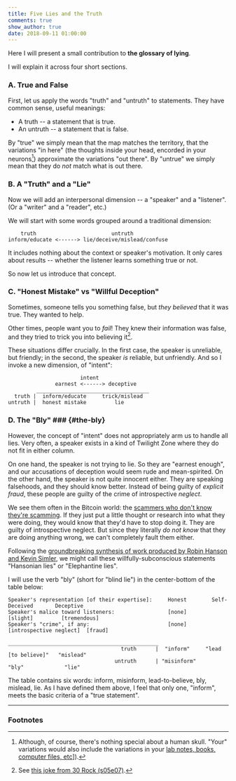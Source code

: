 ```yaml
---
title: Five Lies and the Truth
comments: true
show_author: true
date: 2018-09-11 01:00:00
---
```


Here I will present a small contribution to **the glossary of lying**.

I will explain it across four short sections.

### A. True and False

First, let us apply the words "truth" and "untruth" to statements. They have common sense, useful meanings:

* A truth -- a statement that is true.
* An untruth -- a statement that is false.

By "true" we simply mean that the map matches the territory, that the variations "in here" (the thoughts inside your head, encorded in your neurons[^1]) approximate the variations "out there". By "untrue" we simply mean that they do *not* match what is out there.

[^1]: Although, of course, there's nothing special about a human skull. "Your" variations would also include the variations in your [lab notes, books, computer files, etc](https://www.sciencedirect.com/science/article/pii/S0049237X08712047)]). 

### B. A "Truth" and a "Lie"

Now we will add an interpersonal dimension -- a "speaker" and a "listener". (Or a "writer" and a "reader", etc.)

We will start with some words grouped around a traditional dimension: 

        truth                        untruth
    inform/educate <------> lie/deceive/mislead/confuse

It includes nothing about the context or speaker's motivation. It only cares about results -- whether the listener learns something true or not.

So now let us introduce that concept.

### C. "Honest Mistake" vs "Willful Deception"

Sometimes, someone tells you something false, but *they believed* that it was true. They wanted to help.

Other times, people want you to *fail*! They knew their information was false, and they tried to trick you into believing it[^2].

These situations differ crucially. In the first case, the speaker is unreliable, but friendly; in the second, the speaker *is* reliable, but unfriendly. And so I invoke a new dimension, of "intent":

                           intent
                   earnest <------> deceptive
             ____________________________________
      truth |  inform/educate     trick/mislead
    untruth |  honest mistake         lie


[^2]: See [this joke from 30 Rock (s05e07)](http://www.30rockquotes.net/seasons/season_5/30rockquotes_brooklyn_without_limits.cfm#scene6).



### D. The "Bly" ### {#the-bly}

However, the concept of "intent" does not appropriately arm us to handle all lies. Very often, a speaker exists in a kind of Twilight Zone where they do not fit in either column.

On one hand, the speaker is not trying to lie. So they are "earnest enough", and our accusations of deception would seem rude and mean-spirited. On the other hand, the speaker is not quite innocent either. They are speaking falsehoods, and they should know better. Instead of being guilty of *explicit fraud*, these people are guilty of the crime of introspective *neglect*.

We see them often in the Bitcoin world: the [scammers who don't know they're scamming](https://soundcloud.com/bitcoinuncensored/one-coin-its-a-beautiful-day-in-our-neighborhood). If they just put a little thought or research into what they were doing, they would know that they'd have to stop doing it. They are guilty of introspective neglect. But since they literally *do not know* that they are doing anything wrong, we can't completely fault them either. 

Following the [groundbreaking synthesis of work produced by Robin Hanson and Kevin Simler](https://www.amazon.com/gp/customer-reviews/R5J2WWP40GZEO/ref=cm_cr_dp_d_rvw_ttl?ie=UTF8&ASIN=0190495995), we might call these willfully-subconscious statements "Hansonian lies" or "Elephantine lies".

I will use the verb "bly" (short for "blind lie") in the center-bottom of the table below:

                                    
    Speaker's representation [of their expertise]:     Honest        Self-Deceived       Deceptive
    Speaker's malice toward listeners:                 [none]          [slight]         [tremendous]
    Speaker's "crime", if any:                         [none]    [introspective neglect]  [fraud]
                                                    ________________________________________________
                                        truth      |  "inform"     "lead [to believe]"   "mislead"
                                      untruth      | "misinform"         "bly"             "lie"

The table contains six words: inform, misinform, lead-to-believe, bly, mislead, lie. As I have defined them above, I feel that only one, "inform", meets the basic criteria of a "true statement".

---

### Footnotes

